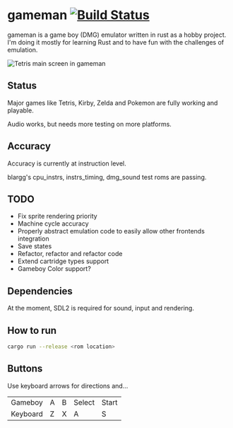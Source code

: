 # gameman [![Build Status](https://travis-ci.com/outsbart/gameman.svg?branch=master)](https://travis-ci.com/outsbart/gameman)
gameman is a game boy (DMG) emulator written in rust as a hobby project.
I'm doing it mostly for learning Rust and to have fun with the challenges of emulation.

![Tetris main screen in gameman](https://user-images.githubusercontent.com/3172529/67021247-a958b300-f0ff-11e9-8543-d883cf1fdbb4.png)

## Status
Major games like Tetris, Kirby, Zelda and Pokemon are fully working and playable.

Audio works, but needs more testing on more platforms.

## Accuracy

Accuracy is currently at instruction level.

blargg's cpu_instrs, instrs_timing, dmg_sound test roms are passing.



## TODO
- Fix sprite rendering priority
- Machine cycle accuracy
- Properly abstract emulation code to easily allow other frontends integration
- Save states
- Refactor, refactor and refactor code
- Extend cartridge types support
- Gameboy Color support?


## Dependencies
At the moment, SDL2 is required for sound, input and rendering.


## How to run
```bash
cargo run --release <rom location>
```

## Buttons
Use keyboard arrows for directions and...
<table>
    <tr>
        <td>Gameboy</td><td>A</td><td>B</td><td>Select</td><td>Start</td>
    </tr>
    <tr>
        <td>Keyboard</td><td>Z</td><td>X</td><td>A</td><td>S</td>
    </tr>
</table>

